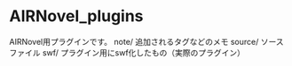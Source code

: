 # AIRNovel_plugins
AIRNovel用プラグインです。
note/ 追加されるタグなどのメモ
source/ ソースファイル
swf/ プラグイン用にswf化したもの（実際のプラグイン）
